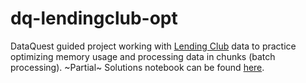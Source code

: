 # dq-lendingclub-opt
DataQuest guided project working with [Lending Club](https://www.lendingclub.com/info/download-data.action) data to practice optimizing memory usage and processing data in chunks (batch processing). ~Partial~ Solutions notebook can be found [here](https://github.com/dataquestio/solutions/blob/master/Mission165Solutions.ipynb).
